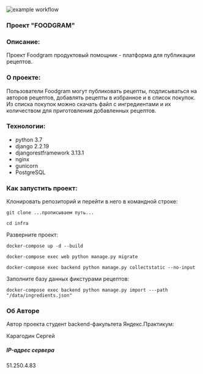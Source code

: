 ![example workflow](https://github.com/patridon87/foodgram-project-react/actions/workflows/yamdb_workflow.yml/badge.svg)

### Проект "FOODGRAM"

### Описание:
Проект Foodgram продуктовый помощник - платформа для публикации рецептов. 

### О проекте:
Пользователи Foodgram могут публиковать рецепты, подписываться на авторов рецептов, 
добавлять рецепты в избранное и в список покупок. Из списка покупок можно
скачать файл с ингредиентами и их количеством для приготовления добавленных рецептов.

### Технологии:
- python 3.7
- django 2.2.19
- djangorestframework 3.13.1
- nginx
- gunicorn
- PostgreSQL


### Как запустить проект:
Клонировать репозиторий и перейти в него в командной строке:

```
git clone ...прописываем путь...
```

```
cd infra
```

Разверните проект:

```
docker-compose up -d --build
```

```
docker-compose exec web python manage.py migrate
```

```
docker-compose exec backend python manage.py collectstatic --no-input 
```

Заполните базу данных фикстурами рецептов:

```
docker-compose exec backend python manage.py import ---path "/data/ingredients.json"
```

### Об Авторе

Автор проекта студент backend-факультета Яндекс.Практикум:

Карагодин Сергей

##### IP-адрес сервера

51.250.4.83

